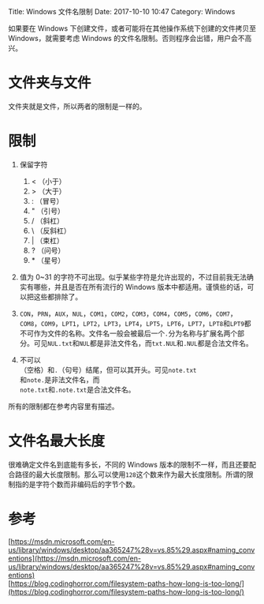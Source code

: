 Title: Windows 文件名限制
Date: 2017-10-10 10:47
Category: Windows

如果要在 Windows 下创建文件，或者可能将在其他操作系统下创建的文件拷贝至 Windows，就需要考虑 Windows 的文件名限制。否则程序会出错，用户会不高兴。

# 文件夹与文件

文件夹就是文件，所以两者的限制是一样的。

# 限制

1. 保留字符

    1. \< （小于）
    2. \> （大于）
    3. \: （冒号）
    4. \" （引号）
    5. \/ （斜杠）
    6. \\ （反斜杠）
    7. \| （束杠）
    8. \? （问号）
    9. \* （星号）

2. 值为 0~31 的字符不可出现。似乎某些字符是允许出现的，不过目前我无法确实有哪些，并且是否在所有流行的 Windows 版本中都适用。谨慎些的话，可以把这些都排除了。

3. `CON`，`PRN`，`AUX`，`NUL`，`COM1`，`COM2`，`COM3`，`COM4`，`COM5`，`COM6`，`COM7`，`COM8`，`COM9`，`LPT1`，`LPT2`，`LPT3`，`LPT4`，`LPT5`，`LPT6`，`LPT7`，`LPT8`和`LPT9`都不可作为文件的名称。文件名一般会被最后一个`.`分为名称与扩展名两个部分。可见`NUL.txt`和`NUL`都是非法文件名，而`txt.NUL`和`.NUL`都是合法文件名。

4. 不可以<code> </code>（空格）和`.`（句号）结尾，但可以其开头。可见<code>note.txt  </code>和`note.`是非法文件名，而<code>  note.txt</code>和`.note.txt`是合法文件名。

所有的限制都在参考内容里有描述。

# 文件名最大长度

很难确定文件名到底能有多长，不同的 Windows 版本的限制不一样，而且还要配合路径的最大长度限制。那么可以使用`128`这个数来作为最大长度限制。所谓的限制指的是字符个数而非编码后的字节个数。

# 参考
[https://msdn.microsoft.com/en-us/library/windows/desktop/aa365247%28v=vs.85%29.aspx#naming_conventions](https://msdn.microsoft.com/en-us/library/windows/desktop/aa365247%28v=vs.85%29.aspx#naming_conventions)  
[https://blog.codinghorror.com/filesystem-paths-how-long-is-too-long/](https://blog.codinghorror.com/filesystem-paths-how-long-is-too-long/)
